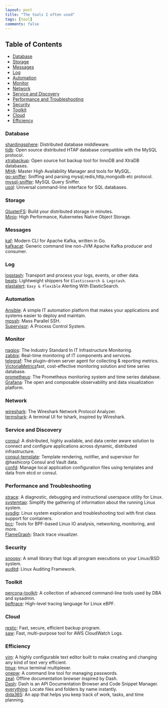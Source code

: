```yaml
---
layout: post
title: "The tools I often used"
tags: [tool]
comments: false
---
```


## Table of Contents

* [Database](#database)
* [Storage](#storage)
* [Messages](#messages)
* [Log](#log)
* [Automation](#automation)
* [Monitor](#monitor)
* [Network](#network)
* [Service and Discovery](#service-and-discovery)
* [Performance and Troubleshooting](#performance-and-troubleshooting)
* [Security](#security)
* [Toolkit](#toolkit)
* [Cloud](#cloud)
* [Efficiency](#efficiency)


### Database

[shardingsphere](https://shardingsphere.apache.org/): Distributed database middleware.  
[tidb](https://pingcap.com/): Open source distributed HTAP database compatible with the MySQL protocol.  
[xtrabackup](https://www.percona.com/software/mysql-database/percona-xtrabackup): Open source hot backup tool for InnoDB and XtraDB databases.  
[MHA](https://github.com/yoshinorim/mha4mysql-manager): Master High Availability Manager and tools for MySQL.  
[go-sniffer](https://github.com/40t/go-sniffer): Sniffing and parsing mysql,redis,http,mongodb etc protocol.  
[mysql-sniffer](https://github.com/arstercz/mysql-sniffer): MySQL Query Sniffer.  
[usql](https://github.com/xo/usql): Universal command-line interface for SQL databases.  

### Storage

[GlusterFS](https://www.gluster.org/): Build your distributed storage in minutes.  
[Minio](https://min.io/): High Performance, Kubernetes Native Object Storage.  

### Messages

[kaf](https://github.com/birdayz/kaf): Modern CLI for Apache Kafka, written in Go.  
[kafkacat](https://github.com/edenhill/kafkacat): Generic command line non-JVM Apache Kafka producer and consumer.  

### Log

[logstash](https://www.elastic.co/products/logstash): Transport and process your logs, events, or other data.  
[beats](https://www.elastic.co/cn/beats/): Lightweight shippers for `Elasticsearch & Logstash`.  
[elastalert](https://github.com/Yelp/elastalert): `Easy & Flexible` Alerting With ElasticSearch.  

### Automation

[Ansible](https://www.ansible.com/): A simple IT automation platform that makes your applications and systems easier to deploy and maintain.   
[mpssh](https://github.com/ndenev/mpssh): Mass Parallel SSH.  
[Supervisor](http://supervisord.org/): A Process Control System.

### Monitor

[nagios](https://www.nagios.com/): The Industry Standard In IT Infrastructure Monitoring.  
[zabbix](https://www.zabbix.com/): Real-time monitoring of IT components and services.  
[telegraf](https://github.com/influxdata/telegraf): The plugin-driven server agent for collecting & reporting metrics.  
[VictoriaMetrics](https://victoriametrics.com/)fast, cost-effective monitoring solution and time series database.  
[prometheus](https://prometheus.io/): The Prometheus monitoring system and time series database.  
[Grafana](https://grafana.com/): The open and composable observability and data visualization platform.  

### Network

[wireshark](https://www.wireshark.org/): The Wireshark Network Protocol Analyzer.  
[termshark](https://github.com/gcla/termshark): A terminal UI for tshark, inspired by Wireshark.  


### Service and Discovery

[consul](https://www.consul.io/): A distributed, highly available, and data center aware solution to connect and configure applications across dynamic, distributed infrastructure.  
[consul-template](https://github.com/hashicorp/consul-template): Template rendering, notifier, and supervisor for @hashicorp Consul and Vault data.  
[confd](https://github.com/kelseyhightower/confd): Manage local application configuration files using templates and data from etcd or consul.  

### Performance and Troubleshooting

[strace](https://strace.io/): A diagnostic, debugging and instructional userspace utility for Linux.  
[systemtap](https://sourceware.org/systemtap/): Simplify the gathering of information about the running Linux system.   
[sysdig](http://www.sysdig.com/): Linux system exploration and troubleshooting tool with first class support for containers.  
[bcc](https://github.com/iovisor/bcc): Tools for BPF-based Linux IO analysis, networking, monitoring, and more.  
[FlameGraph](https://github.com/brendangregg/FlameGraph): Stack trace visualizer.  

### Security

[snoopy](https://github.com/a2o/snoopy): A small library that logs all program executions on your Linux/BSD system.  
[auditd](https://people.redhat.com/sgrubb/audit/): Linux Auditing Framework.  

### Toolkit

[percona-toolkit](https://www.percona.com/software/database-tools/percona-toolkit): A collection of advanced command-line tools used by DBA and sysadmin.  
[bpftrace](https://github.com/iovisor/bpftrace): High-level tracing language for Linux eBPF.  

### Cloud

[restic](https://github.com/restic/restic): Fast, secure, efficient backup program.  
[saw](https://github.com/TylerBrock/saw): Fast, multi-purpose tool for AWS CloudWatch Logs.  


### Efficiency

[vim](https://www.vim.org/): A highly configurable text editor built to make creating and changing any kind of text very efficient.  
[tmux](http://tmux.github.io/): tmux terminal multiplexer.  
[onepw](https://github.com/mkideal/onepw): A command line tool for managing passwords.  
[zeal](https://zealdocs.org/): Offline documentation browser inspired by Dash.  
[Dash](https://kapeli.com/dash): Dash is an API Documentation Browser and Code Snippet Manager.  
[everything](https://www.voidtools.com/en-us/): Locate files and folders by name instantly.  
[dida365](https://www.dida365.com/): An app that helps you keep track of work, tasks, and time planning.  

